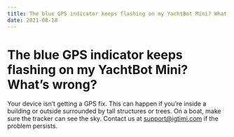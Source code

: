 ```yaml
---
title: The blue GPS indicator keeps flashing on my YachtBot Mini? What’s wrong?
date: 2021-08-18
---
```


# The blue GPS indicator keeps flashing on my YachtBot Mini? What’s wrong?

Your device isn’t getting a GPS fix. This can happen if you’re inside a building or outside surrounded by tall structures or trees. On a boat, make sure the tracker can see the sky. Contact us at support@igtimi.com if the problem persists.
